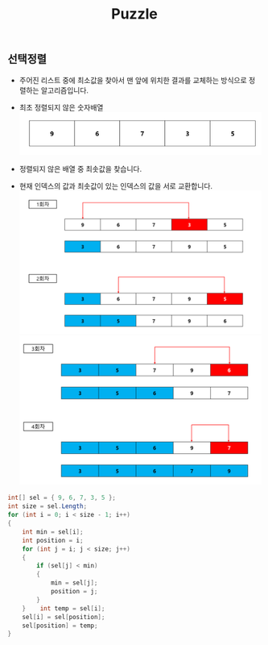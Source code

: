 ﻿---
layout: simple
title: "Puzzle"
---

## 선택정렬
-  주어진 리스트 중에 최소값을 찾아서 맨 앞에 위치한 결과를 교체하는 방식으로 정렬하는 알고리즘입니다.

- 최초 정렬되지 않은 숫자배열
![](Select1.png)

- 정렬되지 않은 배열 중 최솟값을 찾습니다.
- 현재 인덱스의 값과 최솟값이 있는 인덱스의 값을 서로 교환합니다.
![](Select2.png)
![](Select3.png)


```csharp
int[] sel = { 9, 6, 7, 3, 5 };
int size = sel.Length;
for (int i = 0; i < size - 1; i++)
{
    int min = sel[i];
    int position = i;
    for (int j = i; j < size; j++)
    {
        if (sel[j] < min)
        {
            min = sel[j];
            position = j;
        }
    }    int temp = sel[i];
    sel[i] = sel[position];
    sel[position] = temp;   
}
```

